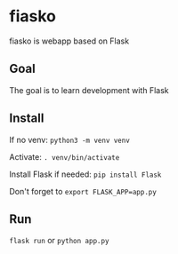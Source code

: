 # fiasko
fiasko is webapp based on Flask

## Goal
The goal is to learn development with Flask

## Install
If no venv: `python3 -m venv venv`

Activate: `. venv/bin/activate`

Install Flask if needed: `pip install Flask`

Don't forget to `export FLASK_APP=app.py`

## Run
`flask run` or `python app.py`
